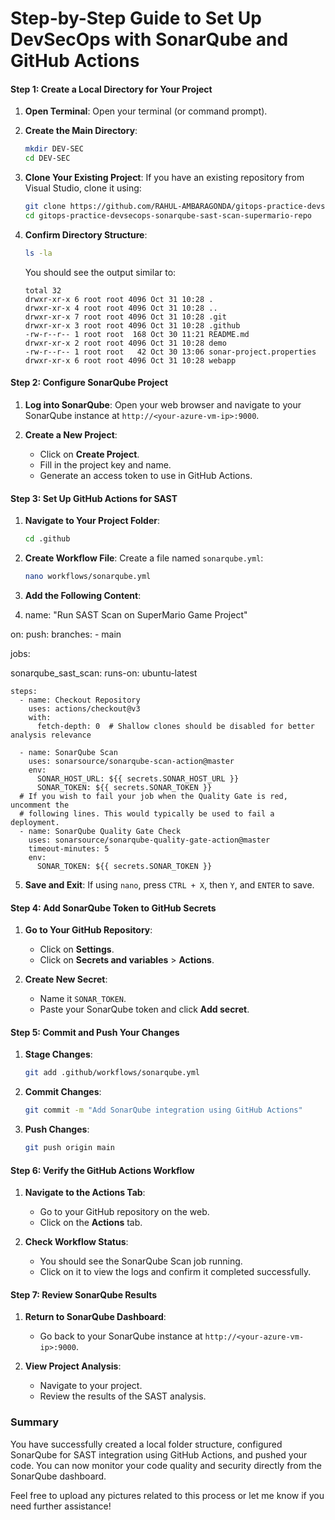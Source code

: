 # Step-by-Step Guide to Set Up DevSecOps with SonarQube and GitHub Actions

#### Step 1: Create a Local Directory for Your Project

1. **Open Terminal**: Open your terminal (or command prompt).

2. **Create the Main Directory**:
   ```bash
   mkdir DEV-SEC
   cd DEV-SEC
   ```

3. **Clone Your Existing Project**:
   If you have an existing repository from Visual Studio, clone it using:
   ```bash
   git clone https://github.com/RAHUL-AMBARAGONDA/gitops-practice-devsecops-sonarqube-sast-scan-supermario-repo.git
   cd gitops-practice-devsecops-sonarqube-sast-scan-supermario-repo
   ```

4. **Confirm Directory Structure**:
   ```bash
   ls -la
   ```
   You should see the output similar to:
   ```plaintext
   total 32
   drwxr-xr-x 6 root root 4096 Oct 31 10:28 .
   drwxr-xr-x 4 root root 4096 Oct 31 10:28 ..
   drwxr-xr-x 7 root root 4096 Oct 31 10:28 .git
   drwxr-xr-x 3 root root 4096 Oct 31 10:28 .github
   -rw-r--r-- 1 root root  168 Oct 30 11:21 README.md
   drwxr-xr-x 2 root root 4096 Oct 31 10:28 demo
   -rw-r--r-- 1 root root   42 Oct 30 13:06 sonar-project.properties
   drwxr-xr-x 6 root root 4096 Oct 31 10:28 webapp
   ```

#### Step 2: Configure SonarQube Project

1. **Log into SonarQube**:
   Open your web browser and navigate to your SonarQube instance at `http://<your-azure-vm-ip>:9000`.

2. **Create a New Project**:
   - Click on **Create Project**.
   - Fill in the project key and name.
   - Generate an access token to use in GitHub Actions.

#### Step 3: Set Up GitHub Actions for SAST

1. **Navigate to Your Project Folder**:
   ```bash
   cd .github
   ```

2. **Create Workflow File**:
   Create a file named `sonarqube.yml`:
   ```bash
   nano workflows/sonarqube.yml
   ```

3. **Add the Following Content**:
4. name: "Run SAST Scan on SuperMario Game Project"

on:
  push:
    branches:
      - main
  
jobs:

  sonarqube_sast_scan:
    runs-on: ubuntu-latest

    steps:
      - name: Checkout Repository
        uses: actions/checkout@v3
        with:
          fetch-depth: 0  # Shallow clones should be disabled for better analysis relevance

      - name: SonarQube Scan
        uses: sonarsource/sonarqube-scan-action@master
        env:
          SONAR_HOST_URL: ${{ secrets.SONAR_HOST_URL }}
          SONAR_TOKEN: ${{ secrets.SONAR_TOKEN }}
      # If you wish to fail your job when the Quality Gate is red, uncomment the
      # following lines. This would typically be used to fail a deployment.
      - name: SonarQube Quality Gate Check
        uses: sonarsource/sonarqube-quality-gate-action@master
        timeout-minutes: 5
        env:
          SONAR_TOKEN: ${{ secrets.SONAR_TOKEN }}
  
5. **Save and Exit**:
   If using `nano`, press `CTRL + X`, then `Y`, and `ENTER` to save.

#### Step 4: Add SonarQube Token to GitHub Secrets

1. **Go to Your GitHub Repository**:
   - Click on **Settings**.
   - Click on **Secrets and variables** > **Actions**.

2. **Create New Secret**:
   - Name it `SONAR_TOKEN`.
   - Paste your SonarQube token and click **Add secret**.

#### Step 5: Commit and Push Your Changes

1. **Stage Changes**:
   ```bash
   git add .github/workflows/sonarqube.yml
   ```

2. **Commit Changes**:
   ```bash
   git commit -m "Add SonarQube integration using GitHub Actions"
   ```

3. **Push Changes**:
   ```bash
   git push origin main
   ```

#### Step 6: Verify the GitHub Actions Workflow

1. **Navigate to the Actions Tab**:
   - Go to your GitHub repository on the web.
   - Click on the **Actions** tab.

2. **Check Workflow Status**:
   - You should see the SonarQube Scan job running.
   - Click on it to view the logs and confirm it completed successfully.

#### Step 7: Review SonarQube Results

1. **Return to SonarQube Dashboard**:
   - Go back to your SonarQube instance at `http://<your-azure-vm-ip>:9000`.

2. **View Project Analysis**:
   - Navigate to your project.
   - Review the results of the SAST analysis.

### Summary

You have successfully created a local folder structure, configured SonarQube for SAST integration using GitHub Actions, and pushed your code. You can now monitor your code quality and security directly from the SonarQube dashboard.

Feel free to upload any pictures related to this process or let me know if you need further assistance!

